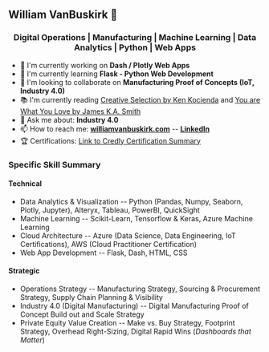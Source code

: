 ## William VanBuskirk 👋

<h3 align="center">Digital Operations | Manufacturing | Machine Learning | Data Analytics | Python | Web Apps</h3>

- 🔭 I'm currently working on **Dash / Plotly Web Apps**
- 🌱 I'm currently learning **Flask - Python Web Development**
- 👯 I'm looking to collaborate on **Manufacturing Proof of Concepts (IoT, Industry 4.0)**
- 📚 I'm currently reading [Creative Selection by Ken Kocienda](https://www.amazon.com/Creative-Selection-Inside-Apples-Process/dp/1250194466/ref=asc_df_1250194466/?tag=hyprod-20&linkCode=df0&hvadid=312202813865&hvpos=&hvnetw=g&hvrand=17774652304176781924&hvpone=&hvptwo=&hvqmt=&hvdev=c&hvdvcmdl=&hvlocint=&hvlocphy=9021712&hvtargid=pla-522026759254&psc=1) and [You are What You Love by James K.A. Smith](https://www.amazon.com/You-Are-What-Love-Spiritual/dp/158743380X)  
- 💬 Ask me about: **Industry 4.0**
- 📫 How to reach me: **[williamvanbuskirk.com](https://williamvanbuskirk.com/)** -- **[LinkedIn](https://www.linkedin.com/in/wvanbuskirk/)**
- 🏆 Certifications: [Link to Credly Certification Summary](https://www.credly.com/users/william-vanbuskirk/badges)

### Specific Skill Summary
#### Technical
- Data Analytics & Visualization -- Python (Pandas, Numpy, Seaborn, Plotly, Jupyter), Alteryx, Tableau, PowerBI, QuickSight
- Machine Learning -- Scikit-Learn, Tensorflow & Keras, Azure Machine Learning
- Cloud Architecture -- Azure (Data Science, Data Engineering, IoT Certifications), AWS (Cloud Practitioner Certification)
- Web App Development -- Flask, Dash, HTML, CSS

#### Strategic
- Operations Strategy -- Manufacturing Strategy, Sourcing & Procurement Strategy, Supply Chain Planning & Visibility
- Industry 4.0 (Digital Manufacturing) -- Digital Manufacturing Proof of Concept Build out and Scale Strategy
- Private Equity Value Creation -- Make vs. Buy Strategy, Footprint Strategy, Overhead Right-Sizing, Digital Rapid Wins (*Dashboards that Matter*)

<!--
**van-william/van-william** is a ✨ _special_ ✨ repository because its `README.md` (this file) appears on your GitHub profile.

Here are some ideas to get you started:

- 🔭 I’m currently working on ...
- 🌱 I’m currently learning ...
- 👯 I’m looking to collaborate on ...
- 🤔 I’m looking for help with ...
- 💬 Ask me about ...
- 📫 How to reach me: ...
- 😄 Pronouns: ...
- ⚡ Fun fact: ...
-->
